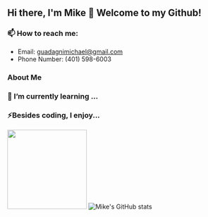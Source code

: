 ## Hi there, I'm Mike 👋 Welcome to my Github!

### 📫 How to reach me:
- Email: guadagnimichael@gmail.com
- Phone Number: (401) 598-6003

### About Me


### 🌱 I’m currently learning ...


### ⚡Besides coding, I enjoy...




<img height="180em" src="https://github-readme-stats.vercel.app/api?username=mguadagni&show_icons=true&hide_border=true&&count_private=true&include_all_commits=true" /> ![Mike's GitHub stats](https://github-readme-stats.vercel.app/api?username=mguadagni&show_icons=true&theme=synthwave)



<!--
**mguadagni/mguadagni** is a ✨ _special_ ✨ repository because its `README.md` (this file) appears on your GitHub profile.

Here are some ideas to get you started:

- 🔭 I’m currently working on ...
- 🌱 I’m currently learning ...
- 👯 I’m looking to collaborate on ...
- 🤔 I’m looking for help with ...
- 💬 Ask me about ...
- 📫 How to reach me: ...
- 😄 Pronouns: ...
- ⚡ Fun fact: ...
-->
